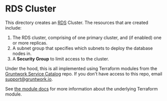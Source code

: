 # RDS Cluster

This directory creates an [RDS](https://docs.aws.amazon.com/AmazonRDS/latest/UserGuide/Welcome.html)
Cluster. The resources that are created include:

1. The RDS cluster, comprising of one primary cluster, and (if enabled) one or more replicas.
1. A subnet group that specifies which subnets to deploy the database nodes in.
1. A **Security Group** to limit access to the cluster.

Under the hood, this is all implemented using Terraform modules from the [Gruntwork Service
Catalog](https://github.com/gruntwork-io/terraform-aws-service-catalog) repo. If you don't have access to this repo, email
[support@gruntwork.io](mailto:support@gruntwork.io).

See [the module docs](https://github.com/gruntwork-io/terraform-aws-service-catalog/tree/v0.65.0/modules/data-stores/rds) for more
information about the underlying Terraform module.
